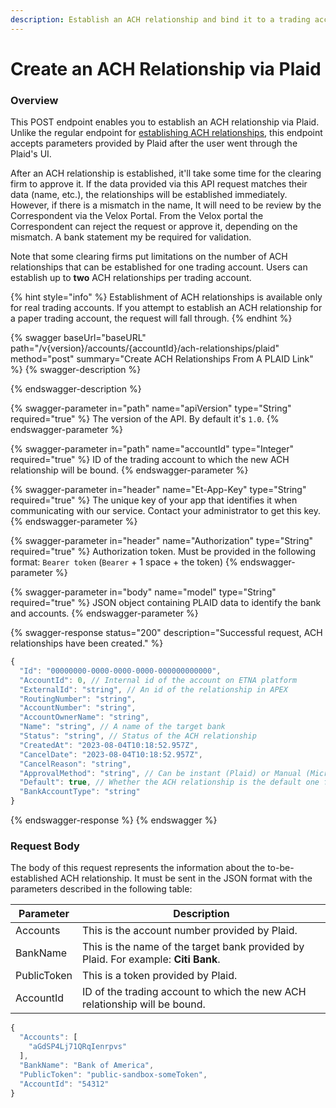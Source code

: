 ```yaml
---
description: Establish an ACH relationship and bind it to a trading account via Plaid
---
```


# Create an ACH Relationship via Plaid

### Overview

This POST endpoint enables you to establish an ACH relationship via Plaid. Unlike the regular endpoint for [establishing ACH relationships](create-an-ach-relationship.md), this endpoint accepts parameters provided by Plaid after the user went through the Plaid's UI.&#x20;

After an ACH relationship is established, it'll take some time for the clearing firm to approve it. If the data provided via this API request matches their data (name, etc.), the relationships will be established immediately. However, if there is a mismatch in the name, It will need to be review by the Correspondent via the Velox Portal. From the Velox portal the Correspondent can reject the request or approve it, depending on the mismatch. A bank statement my be required for validation.

Note that some clearing firms put limitations on the number of ACH relationships that can be established for one trading account. Users can establish up to **two** ACH relationships per trading account.

{% hint style="info" %}
Establishment of ACH relationships is available only for real trading accounts. If you attempt to establish an ACH relationship for a paper trading account, the request will fall through.
{% endhint %}

{% swagger baseUrl="baseURL" path="/v{version}/accounts/{accountId}/ach-relationships/plaid" method="post" summary="Create ACH Relationships From A PLAID Link" %}
{% swagger-description %}

{% endswagger-description %}

{% swagger-parameter in="path" name="apiVersion" type="String" required="true" %}
The version of the API. By default it's `1.0`.
{% endswagger-parameter %}

{% swagger-parameter in="path" name="accountId" type="Integer" required="true" %}
ID of the trading account to which the new ACH relationship will be bound.
{% endswagger-parameter %}

{% swagger-parameter in="header" name="Et-App-Key" type="String" required="true" %}
The unique key of your app that identifies it when communicating with our service. Contact your administrator to get this key.
{% endswagger-parameter %}

{% swagger-parameter in="header" name="Authorization" type="String" required="true" %}
Authorization token. Must be provided in the following format: `Bearer token` (`Bearer` + 1 space + the token)
{% endswagger-parameter %}

{% swagger-parameter in="body" name="model" type="String" required="true" %}
JSON object containing PLAID data to identify the bank and accounts.
{% endswagger-parameter %}

{% swagger-response status="200" description="Successful request, ACH relationships have been created." %}
```javascript
{
  "Id": "00000000-0000-0000-0000-000000000000",
  "AccountId": 0, // Internal id of the account on ETNA platform
  "ExternalId": "string", // An id of the relationship in APEX
  "RoutingNumber": "string",
  "AccountNumber": "string",
  "AccountOwnerName": "string",
  "Name": "string", // A name of the target bank
  "Status": "string", // Status of the ACH relationship
  "CreatedAt": "2023-08-04T10:18:52.957Z",
  "CancelDate": "2023-08-04T10:18:52.957Z",
  "CancelReason": "string",
  "ApprovalMethod": "string", // Can be instant (Plaid) or Manual (Micro deposits)
  "Default": true, // Whether the ACH relationship is the default one for this trading account
  "BankAccountType": "string"
}
```
{% endswagger-response %}
{% endswagger %}

### Request Body

The body of this request represents the information about the to-be-established ACH relationship. It must be sent in the JSON format with the parameters described in the following table:

| Parameter   | Description                                                                        |
| ----------- | ---------------------------------------------------------------------------------- |
| Accounts    | This is the account number provided by Plaid.                                      |
| BankName    | This is the name of the target bank provided by Plaid. For example: **Citi Bank**. |
| PublicToken | This is a token provided by Plaid.                                                 |
| AccountId   | ID of the trading account to which the new ACH relationship will be bound.         |

```javascript
{
  "Accounts": [
    "aGdSP4Lj71QRqIenrpvs"
  ],
  "BankName": "Bank of America",
  "PublicToken": "public-sandbox-someToken",
  "AccountId": "54312"
}
```
